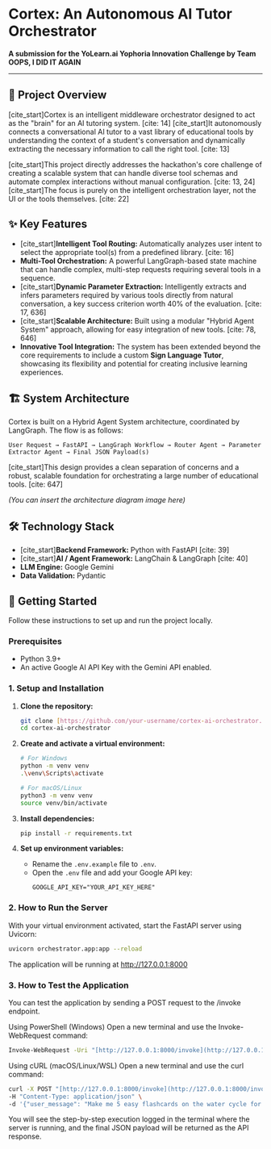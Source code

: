 # Cortex: An Autonomous AI Tutor Orchestrator

**A submission for the YoLearn.ai Yophoria Innovation Challenge by Team OOPS, I DID IT AGAIN**

---

## 📖 Project Overview

[cite_start]Cortex is an intelligent middleware orchestrator designed to act as the "brain" for an AI tutoring system. [cite: 14] [cite_start]It autonomously connects a conversational AI tutor to a vast library of educational tools by understanding the context of a student's conversation and dynamically extracting the necessary information to call the right tool. [cite: 13]

[cite_start]This project directly addresses the hackathon's core challenge of creating a scalable system that can handle diverse tool schemas and automate complex interactions without manual configuration. [cite: 13, 24] [cite_start]The focus is purely on the intelligent orchestration layer, not the UI or the tools themselves. [cite: 22]

## ✨ Key Features

* [cite_start]**Intelligent Tool Routing:** Automatically analyzes user intent to select the appropriate tool(s) from a predefined library. [cite: 16]
* **Multi-Tool Orchestration:** A powerful LangGraph-based state machine that can handle complex, multi-step requests requiring several tools in a sequence.
* [cite_start]**Dynamic Parameter Extraction:** Intelligently extracts and infers parameters required by various tools directly from natural conversation, a key success criterion worth 40% of the evaluation. [cite: 17, 636]
* [cite_start]**Scalable Architecture:** Built using a modular "Hybrid Agent System" approach, allowing for easy integration of new tools. [cite: 78, 646]
* **Innovative Tool Integration:** The system has been extended beyond the core requirements to include a custom **Sign Language Tutor**, showcasing its flexibility and potential for creating inclusive learning experiences.

## 🏗️ System Architecture

Cortex is built on a Hybrid Agent System architecture, coordinated by LangGraph. The flow is as follows:

`User Request → FastAPI → LangGraph Workflow → Router Agent → Parameter Extractor Agent → Final JSON Payload(s)`

[cite_start]This design provides a clean separation of concerns and a robust, scalable foundation for orchestrating a large number of educational tools. [cite: 647]

*(You can insert the architecture diagram image here)*

## 🛠️ Technology Stack

* [cite_start]**Backend Framework:** Python with FastAPI [cite: 39]
* [cite_start]**AI / Agent Framework:** LangChain & LangGraph [cite: 40]
* **LLM Engine:** Google Gemini
* **Data Validation:** Pydantic

## 🚀 Getting Started

Follow these instructions to set up and run the project locally.

### Prerequisites

* Python 3.9+
* An active Google AI API Key with the Gemini API enabled.

### 1. Setup and Installation

1.  **Clone the repository:**
    ```bash
    git clone [https://github.com/your-username/cortex-ai-orchestrator.git](https://github.com/your-username/cortex-ai-orchestrator.git)
    cd cortex-ai-orchestrator
    ```

2.  **Create and activate a virtual environment:**
    ```bash
    # For Windows
    python -m venv venv
    .\venv\Scripts\activate

    # For macOS/Linux
    python3 -m venv venv
    source venv/bin/activate
    ```

3.  **Install dependencies:**
    ```bash
    pip install -r requirements.txt
    ```

4.  **Set up environment variables:**
    * Rename the `.env.example` file to `.env`.
    * Open the `.env` file and add your Google API key:
        ```
        GOOGLE_API_KEY="YOUR_API_KEY_HERE"
        ```

### 2. How to Run the Server

With your virtual environment activated, start the FastAPI server using Uvicorn:

```bash
uvicorn orchestrator.app:app --reload
```
The application will be running at http://127.0.0.1:8000

### 3. How to Test the Application
You can test the application by sending a POST request to the /invoke endpoint.

Using PowerShell (Windows)
Open a new terminal and use the Invoke-WebRequest command:

```bash
Invoke-WebRequest -Uri "[http://127.0.0.1:8000/invoke](http://127.0.0.1:8000/invoke)" -Method POST -Headers @{ "Content-Type" = "application/json" } -Body '{"user_message": "Make me 5 easy flashcards on the water cycle for my science class."}'
```
Using cURL (macOS/Linux/WSL)
Open a new terminal and use the curl command:

```Bash
curl -X POST "[http://127.0.0.1:8000/invoke](http://127.0.0.1:8000/invoke)" \
-H "Content-Type: application/json" \
-d '{"user_message": "Make me 5 easy flashcards on the water cycle for my science class."}'
```
You will see the step-by-step execution logged in the terminal where the server is running, and the final JSON payload will be returned as the API response.
